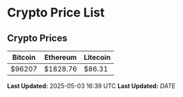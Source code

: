 # Crypto Price List

## Crypto Prices
| Bitcoin | Ethereum | Litecoin |
| ------- | -------- | -------- |
| $96207 | $1828.76 | $86.31 |
**Last Updated:** 2025-05-03 16:39 UTC
**Last Updated:** $DATE$
